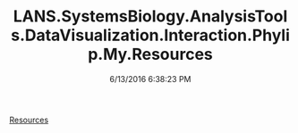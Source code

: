 ﻿---
title: LANS.SystemsBiology.AnalysisTools.DataVisualization.Interaction.Phylip.My.Resources
date: 6/13/2016 6:38:23 PM
---

[Resources](T-LANS.SystemsBiology.AnalysisTools.DataVisualization.Interaction.Phylip.My.Resources.Resources.html)
